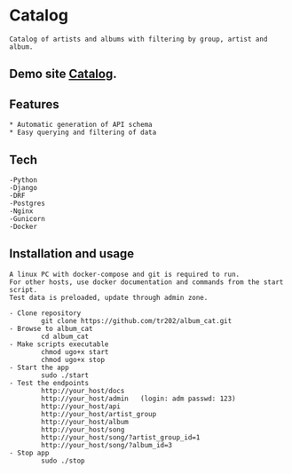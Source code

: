 # Catalog
    Catalog of artists and albums with filtering by group, artist and album.
    
## Demo site [Catalog](http://185.217.199.6/docs/).

## Features
    * Automatic generation of API schema
    * Easy querying and filtering of data
    
## Tech
    -Python
    -Django
    -DRF
    -Postgres
    -Nginx
    -Gunicorn
    -Docker

## Installation and usage
    A linux PC with docker-compose and git is required to run.
    For other hosts, use docker documentation and commands from the start script.
    Test data is preloaded, update through admin zone.

    - Clone repository
            git clone https://github.com/tr202/album_cat.git
    - Browse to album_cat
            cd album_cat
    - Make scripts executable
            chmod ugo+x start
            chmod ugo+x stop
    - Start the app
            sudo ./start
    - Test the endpoints
            http://your_host/docs
            http://your_host/admin   (login: adm passwd: 123)
            http://your_host/api
            http://your_host/artist_group
            http://your_host/album
            http://your_host/song
            http://your_host/song/?artist_group_id=1
            http://your_host/song/?album_id=3
    - Stop app
            sudo ./stop

